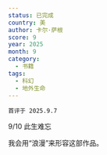 ```yaml
---
status: 已完成
country: 美
author: 卡尔·萨根
score: 9
year: 2025
month: 9
category:
  - 书籍
tags:
  - 科幻
  - 地外生命
---
```

	首评于 2025.9.7

9/10 此生难忘

我会用“浪漫”来形容这部作品。